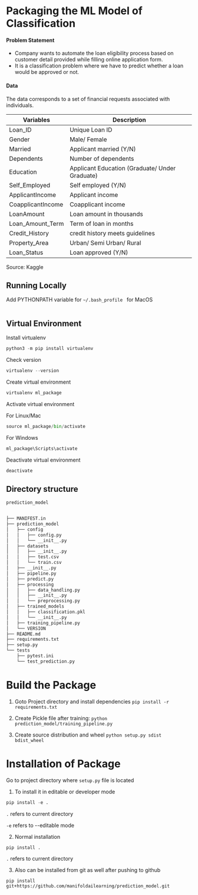 
# Packaging the ML Model of Classification

#### Problem Statement
- Company wants to automate the loan eligibility process based on customer detail provided while filling online application form. 
- It is a classification problem where we have to predict whether a loan would be approved or not. 

#### Data
The data corresponds to a set of financial requests associated with individuals. 

| Variables         | Description                                    |
|-------------------|------------------------------------------------|
| Loan_ID           | Unique Loan ID                                 |
| Gender            | Male/ Female                                   |
| Married           | Applicant married (Y/N)                        |
| Dependents        | Number of dependents                           |
| Education         | Applicant Education (Graduate/ Under Graduate) |
| Self_Employed     | Self employed (Y/N)                            |
| ApplicantIncome   | Applicant income                               |
| CoapplicantIncome | Coapplicant income                             |
| LoanAmount        | Loan amount in thousands                       |
| Loan_Amount_Term  | Term of loan in months                         |
| Credit_History    | credit history meets guidelines                |
| Property_Area     | Urban/ Semi Urban/ Rural                       |
| Loan_Status       | Loan approved (Y/N)                            |

Source: Kaggle

## Running Locally

Add PYTHONPATH variable for `~/.bash_profile ` for MacOS
```export PYTHONPATH="/Users/nachiketh/Desktop/author-repo/Complete-MLOps-BootCamp/Packaging-ML-Model/packaging-ml-model:$PYTHONPATH"
```

## Virtual Environment
Install virtualenv

```python
python3 -m pip install virtualenv
```

Check version
```python
virtualenv --version
```

Create virtual environment

```python
virtualenv ml_package
```

Activate virtual environment

For Linux/Mac
```python
source ml_package/bin/activate
```
For Windows
```python
ml_package\Scripts\activate
```

Deactivate virtual environment

```python
deactivate
```


## Directory structure

```bash
prediction_model


├── MANIFEST.in
├── prediction_model
│   ├── config
│   │   ├── config.py
│   │   └── __init__.py
│   ├── datasets
│   │   ├── __init__.py
│   │   ├── test.csv
│   │   └── train.csv
│   ├── __init__.py
│   ├── pipeline.py
│   ├── predict.py
│   ├── processing
│   │   ├── data_handling.py
│   │   ├── __init__.py
│   │   └── preprocessing.py
│   ├── trained_models
│   │   ├── classification.pkl
│   │   └── __init__.py
│   ├── training_pipeline.py
│   └── VERSION
├── README.md
├── requirements.txt
├── setup.py
└── tests
    ├── pytest.ini
    └── test_prediction.py
```


# Build the Package

1. Goto Project directory and install dependencies
`pip install -r requirements.txt`

2. Create Pickle file after training:
`python prediction_model/training_pipeline.py`

3. Create source distribution and wheel
`python setup.py sdist bdist_wheel`

# Installation of Package

Go to project directory where `setup.py` file is located

1. To install it in editable or developer mode
```python
pip install -e .
```
```.``` refers to current directory

```-e``` refers to --editable mode

2. Normal installation
```python
pip install .
```
```.``` refers to current directory

3. Also can be installed from git as well after pushing to github

```
pip install git+https://github.com/manifoldailearning/prediction_model.git
```



